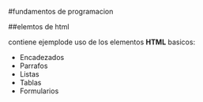 #fundamentos de programacion

##elemtos de html

contiene ejemplode uso de los elementos **HTML** basicos:

- Encadezados
- Parrafos
- Listas
- Tablas
- Formularios